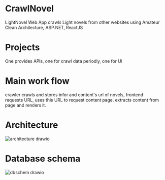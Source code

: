 # CrawlNovel
LightNovel Web App crawls Light novels from other websites using Amateur Clean Architecture, ASP.NET, ReactJS

# Projects
One provides APIs, one for crawl data periodly, one for UI

# Main work flow
crawler crawls and stores infor and content's url of novels, frontend requests URL, uses this URL to request content page, extracts content from page and renders it.

# Architecture
![architecture drawio](https://github.com/cvtai105/CrawlNovel/assets/95127990/966b6c80-f0e9-42d3-a4dd-c072712cc84b)


# Database schema
![dbschem drawio](https://github.com/cvtai105/CrawlNovel/assets/95127990/abda0199-4d97-47ea-b886-c5723f5ec668)

